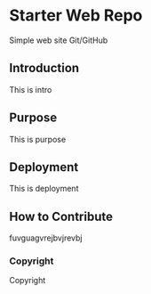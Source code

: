 # Starter Web Repo

Simple web site Git/GitHub

## Introduction

This is intro

## Purpose

This is purpose

## Deployment

This is deployment

## How to Contribute

fuvguagvrejbvjrevbj

### Copyright

Copyright